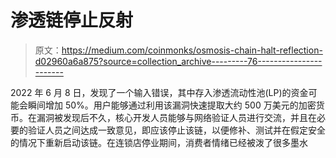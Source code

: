 # 渗透链停止反射

> 原文：<https://medium.com/coinmonks/osmosis-chain-halt-reflection-d02960a6a875?source=collection_archive---------76----------------------->

2022 年 6 月 8 日，发现了一个输入错误，其中存入渗透流动性池(LP)的资金可能会瞬间增加 50%。用户能够通过利用该漏洞快速提取大约 500 万美元的加密货币。在漏洞被发现后不久，核心开发人员能够与网络验证人员进行交流，并且在必要的验证人员之间达成一致意见，即应该停止该链，以便修补、测试并在假定安全的情况下重新启动该链。在连锁店停业期间，消费者情绪已经被泼了很多墨水